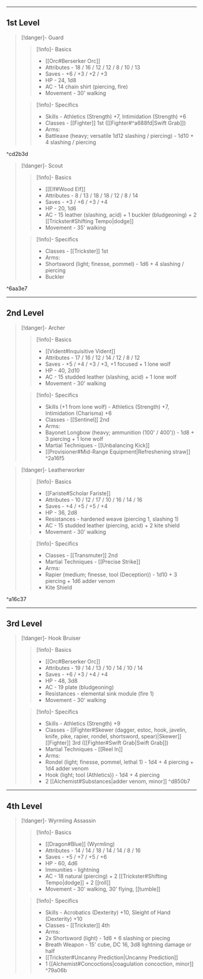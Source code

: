 -- - -
## 1st Level


>[!danger]- Guard
>>[!info]- Basics
>>* [[Orc#Berserker Orc]]
>>* Attributes - 18 / 16 / 12 / 12 / 8 / 10 / 13
>>* Saves - +6 / +3 / +2 / +3
>>* HP - 24, 1d8
>>* AC - 14 chain shirt (piercing, fire)
>>* Movement - 30' walking
>
>>[!info]- Specifics
>>* Skills - Athletics (Strength) +7, Intimidation (Strength) +6
>>* Classes - [[Fighter]] 1st ([[Fighter#^a688fd|Swift Grab]])
>>* Arms:
>>	* Battleaxe (heavy; versatile 1d12 slashing / piercing) - 1d10 + 4 slashing / piercing

^cd2b3d


>[!danger]- Scout
>>[!info]- Basics
>>* [[Elf#Wood Elf]]
>>* Attributes - 8 / 13 / 18 / 18 / 12 / 8 / 14
>>* Saves - +3 / +6 / +3 / +4
>>* HP - 20, 1d6
>>* AC - 15 leather (slashing, acid) + 1 buckler (bludgeoning) + 2 [[Trickster#Shifting Tempo|dodge]]
>>* Movement - 35' walking
>
>>[!info]- Specifics
>>* Classes - [[Trickster]] 1st
>>* Arms:
>>	* Shortsword (light; finesse, pommel) - 1d6 + 4 slashing / piercing
>>	* Buckler

^6aa3e7

- - -
## 2nd Level

>[!danger]- Archer
>>[!info]- Basics
>>* [[Vident#Inquisitive Vident]]
>>* Attributes - 17 / 16 / 12 / 14 / 12 / 8 / 12
>>* Saves - +5 / +4 / +3 / +3, +1 focused + 1 lone wolf
>>* HP - 40, 2d10
>>* AC - 15 studded leather (slashing, acid) + 1 lone wolf
>>* Movement - 30' walking
>
>>[!info]- Specifics
>>* Skills (+1 from lone wolf) - Athletics (Strength) +7, Intimidation (Charisma) +6
>>* Classes - [[Sentinel]] 2nd
>>* Arms:
>>	* Bayonet Longbow (heavy; ammunition (100' / 400')) - 1d8 + 3 piercing + 1 lone wolf
>>* Martial Techniques - [[Unbalancing Kick]]
>>* [[Provisioner#Mid-Range Equipment|Refreshening straw]]
^2a16f5

>[!danger]- Leatherworker
>>[!info]- Basics
>>* [[Fariste#Scholar Fariste]]
>>* Attributes - 10 / 12 / 17 / 10 / 16 / 14 / 16
>>* Saves - +4 / +5 / +5 / +4
>>* HP - 36, 2d8
>>* Resistances - hardened weave (piercing 1, slashing 1)
>>* AC - 15 studded leather (piercing, acid) + 2 kite shield
>>* Movement - 30' walking
>
>>[!info]- Specifics
>>* Classes - [[Transmuter]] 2nd
>>* Martial Techniques - [[Precise Strike]]
>>* Arms:
>>	* Rapier (medium; finesse, tool (Deception)) - 1d10 + 3 piercing + 1d6 adder venom
>>	* Kite Shield

^a16c37

-- - ---
## 3rd Level

>[!danger]- Hook Bruiser
>>[!info]- Basics
>>* [[Orc#Berserker Orc]]
>>* Attributes - 19 / 14 / 13 / 10 / 14 / 10 / 14
>>* Saves - +6 / +3 / +4 / +4
>>* HP - 48, 3d8
>>* AC - 19 plate (bludgeoning)
>>* Resistances - elemental sink module (fire 1)
>>* Movement - 30' walking
>
>>[!info]- Specifics
>>* Skills - Athletics (Strength) +9
>>* Classes - [[Fighter#Skewer (dagger, estoc, hook, javelin, knife, pike, rapier, rondel, shortsword, spear)|Skewer]] [[Fighter]] 3rd ([[Fighter#Swift Grab|Swift Grab]])
>>* Martial Techniques - [[Reel In]]
>>* Arms:
>>	* Rondel (light; finesse, pommel, lethal 1) - 1d4 + 4 piercing + 1d4 adder venom
>>	* Hook (light; tool (Athletics)) - 1d4 + 4 piercing
>>* 2 [[Alchemist#Substances|adder venom, minor]]
^d850b7
-- - - -
## 4th Level

 >[!danger]- Wyrmling Assassin
>>[!info]- Basics
>>* [[Dragon#Blue]] (Wyrmling)
>>* Attributes - 14 / 14 / 18 / 14 / 14 / 8 / 16
>>* Saves - +5 / +7 / +5 / +6
>>* HP - 60, 4d6
>>* Immunities - lightning
>>* AC - 18 natural (piercing) + 2 [[Trickster#Shifting Tempo|dodge]] + 2 [[roll]]
>>* Movement - 30' walking, 30' flying, [[tumble]]
>
>>[!info]- Specifics
>>* Skills - Acrobatics (Dexterity) +10, Sleight of Hand (Dexterity) +10
>>* Classes - [[Trickster]] 4th
>>* Arms:
>>	* 2x Shortsword (light) - 1d6 + 6 slashing or piecing
>>* Breath Weapon - 15' cube, DC 16, 3d8 lightning damage or half
>>* [[Trickster#Uncanny Prediction|Uncanny Prediction]]
>>* 1 [[Alchemist#Concoctions|coagulation concoction, minor]]
^79a06b
